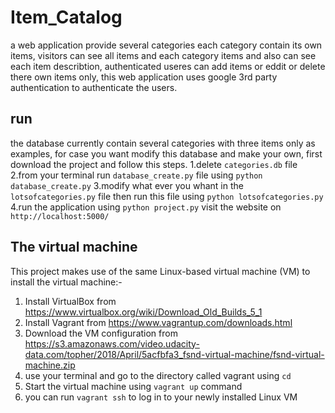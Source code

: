 # Item_Catalog
a web application provide several categories each category contain its own items,
visitors can see all items and each category items and also can see each item describtion,
authenticated useres can add items or eddit or delete there own items only,
this web application uses google 3rd party authentication to authenticate the users.


## run
the database currently contain several categories with three items only as examples,
for case you want modify this database and make your own, first download the project and follow this steps.
   1.delete `categories.db` file
   2.from your terminal run `database_create.py` file using `python database_create.py`
   3.modify what ever you whant in the `lotsofcategories.py` file then run this file using `python lotsofcategories.py`
   4.run the application using `python project.py` visit the website on `http://localhost:5000/`
   

## The virtual machine
  This project makes use of the same Linux-based virtual machine (VM) to install the virtual machine:-
  1. Install VirtualBox from https://www.virtualbox.org/wiki/Download_Old_Builds_5_1
  2. Install Vagrant from https://www.vagrantup.com/downloads.html
  3. Download the VM configuration from https://s3.amazonaws.com/video.udacity-data.com/topher/2018/April/5acfbfa3_fsnd-virtual-machine/fsnd-virtual-machine.zip
  4. use your terminal and go to the directory called vagrant using `cd`
  5. Start the virtual machine using `vagrant up` command
  6. you can run `vagrant ssh` to log in to your newly installed Linux VM

